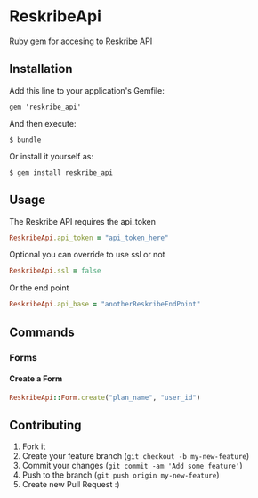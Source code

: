 # ReskribeApi

Ruby gem for accesing to Reskribe API

## Installation

Add this line to your application's Gemfile:

    gem 'reskribe_api'

And then execute:

    $ bundle

Or install it yourself as:

    $ gem install reskribe_api

## Usage

The Reskribe API requires the api_token

```ruby
ReskribeApi.api_token = "api_token_here"
```

Optional you can override to use ssl or not

```ruby
ReskribeApi.ssl = false
```

Or the end point

```ruby
ReskribeApi.api_base = "anotherReskribeEndPoint"
```

## Commands

### Forms
#### Create a Form
```ruby
ReskribeApi::Form.create("plan_name", "user_id")
```

## Contributing

1. Fork it
2. Create your feature branch (`git checkout -b my-new-feature`)
3. Commit your changes (`git commit -am 'Add some feature'`)
4. Push to the branch (`git push origin my-new-feature`)
5. Create new Pull Request :)
